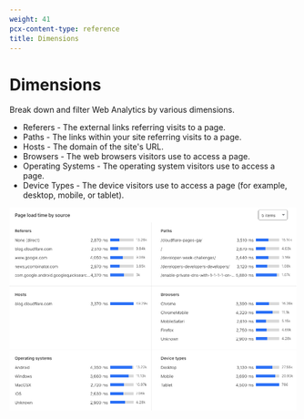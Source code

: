 ```yaml
---
weight: 41
pcx-content-type: reference
title: Dimensions
---
```


# Dimensions

Break down and filter Web Analytics by various dimensions.

- Referers - The external links referring visits to a page.
- Paths - The links within your site referring visits to a page.
- Hosts - The domain of the site's URL.
- Browsers - The web browsers visitors use to access a page.
- Operating Systems - The operating system visitors use to access a page.
- Device Types - The device visitors use to access a page (for example, desktop, mobile, or tablet).

![Web Analytics dimensions](../../../static/images/dash-web_analytics-dimensions.png)